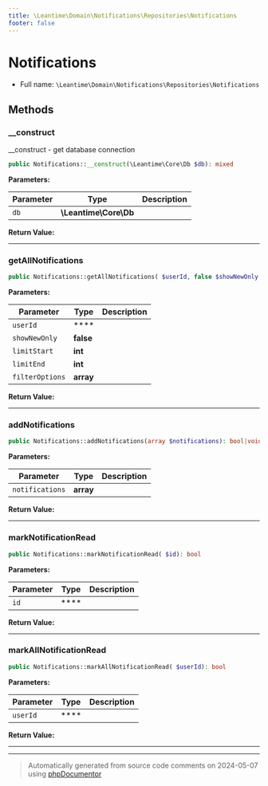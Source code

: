 ```yaml
---
title: \Leantime\Domain\Notifications\Repositories\Notifications
footer: false
---
```


# Notifications





* Full name: `\Leantime\Domain\Notifications\Repositories\Notifications`



## Methods

### __construct

__construct - get database connection

```php
public Notifications::__construct(\Leantime\Core\Db $db): mixed
```








**Parameters:**

| Parameter | Type | Description |
|-----------|------|-------------|
| `db` | **\Leantime\Core\Db** |  |


**Return Value:**





---
### getAllNotifications



```php
public Notifications::getAllNotifications( $userId, false $showNewOnly = false, int $limitStart, int $limitEnd = 100, array $filterOptions = array()): array|false
```








**Parameters:**

| Parameter | Type | Description |
|-----------|------|-------------|
| `userId` | **** |  |
| `showNewOnly` | **false** |  |
| `limitStart` | **int** |  |
| `limitEnd` | **int** |  |
| `filterOptions` | **array** |  |


**Return Value:**





---
### addNotifications



```php
public Notifications::addNotifications(array $notifications): bool|void
```








**Parameters:**

| Parameter | Type | Description |
|-----------|------|-------------|
| `notifications` | **array** |  |


**Return Value:**





---
### markNotificationRead



```php
public Notifications::markNotificationRead( $id): bool
```








**Parameters:**

| Parameter | Type | Description |
|-----------|------|-------------|
| `id` | **** |  |


**Return Value:**





---
### markAllNotificationRead



```php
public Notifications::markAllNotificationRead( $userId): bool
```








**Parameters:**

| Parameter | Type | Description |
|-----------|------|-------------|
| `userId` | **** |  |


**Return Value:**





---


---
> Automatically generated from source code comments on 2024-05-07 using [phpDocumentor](http://www.phpdoc.org/)
